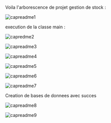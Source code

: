 Voila l'arborescence de projet gestion de stock :

 
![capreadme1](https://github.com/user-attachments/assets/245f27ef-2825-4b8d-a428-518c1b0069ef)


execution de la classe main :


![capredme2](https://github.com/user-attachments/assets/37b30f1f-345b-4469-9082-c3a16fe6b043)

![capreadme3](https://github.com/user-attachments/assets/be15e686-2cb3-4098-905b-25136eeb4af8)

![capreadme4](https://github.com/user-attachments/assets/c0338056-5a3e-4976-b501-1d9388c646f6)

![capreadme5](https://github.com/user-attachments/assets/a9f0ec67-e2f9-4f80-971c-379a1ad9faee)

![capreadme6](https://github.com/user-attachments/assets/8859ea2c-23a9-4b63-8ec5-29b2780860e8)

![capreadme7](https://github.com/user-attachments/assets/5b5005ab-b54a-48c3-98b9-02a4eece7c57)


Creation de bases de donnees avec succes 


![capreadme8](https://github.com/user-attachments/assets/9842f0ce-a396-4929-9375-c62fd572908d)

![capreadme9](https://github.com/user-attachments/assets/e33e3861-c3a5-4115-b5bc-fda569c91f15)
